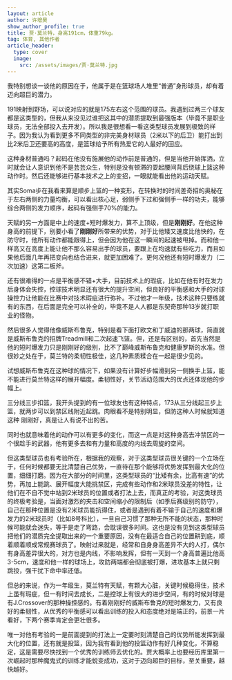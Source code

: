 ```yaml
---
layout: article
author: 许增昊
show_author_profile: true
title: 贾·莫兰特，身高191cm，体重79kg。
tag: 体育, 其他作者
article_header:
  type: cover
  image:
    src: /assets/images/贾·莫兰特.jpg
---
```


我特别想谈一谈他的原因在于，他属于是在篮球场人堆里“普通”身形球员，却有着迈向超巨的潜力。

<!--more-->

191映射到野场，可以说对应的就是175左右这个范围的球员。我遇到过两三个球友都是这类型的，但我从来没见过谁把这其中的潜质提取到最强版本（毕竟不是职业球员，无法全部投入去开发）。所以我是很想看一看这类型球员发展到极致的样子。因为我认为看到更多不同类型的非完美身材球员（2米以下的后卫）能打出到比2米后卫还要高的高度，是篮球给予所有热爱它的人最好的回应。

这种身材普通吗？起码在他没有施展他的动作前是普通的，但是当他开始挥洒，立时就会让人意识到他不是芸芸众生，特别是没有顿滞的耍起腰间背后绕球上篮这种动作时。然后还能够进行基本技术之上的变招，一眼就能看出他的运动天赋。

其实Soma步在我看来算是顺步上篮的一种变形，在转换时的时间差奇招的奥秘在于左右两侧的力量均衡，可以看出核心足，弱侧手下过和强侧手一样的功夫，能够综合两侧的发力顺序，起码有强侧手70%的能力。

天赋的另一方面是中上的速度+短时爆发力，算不上顶级，但是**刚刚好**。在他这种身高的前提下，别要小看了**刚刚好**所带来的优势，对于比他矮又速度比他快的，在防守时，他所有动作都能跟得上，但会因为他在这一瞬间的起速被甩掉。而和他一样高又在高度上能让他不那么容易出手的球员，要跟上在均速就有些吃力，而且如果他后面几年再把变向也结合进来，就更加困难了。更何况他还有短时爆发力（二次加速）这第二板斧。

还有很难得的一点是平衡感不错+大手，目前技术上的瑕疵，比如在他有时在发力后身体会失控，控球技术明显还有很大的提升空间，但良好的平衡感和大手的对球操控力让他能在比赛中对技术瑕疵进行弥补。不过他才一年级，技术这种只要练就有的东西，在后面是完全可以补全的，毕竟不是人人都是东契奇那种13岁就打职业的怪物。

然后很多人觉得他像威斯布鲁克，特别是看下面打欧文和丁威迪的那两球，简直就是威斯布鲁克的招牌Treadmill和二次起速飞篮。但，还是有区别的，首先当然是他的短时爆发力只是刚刚好的级别，比不了巅峰威斯布鲁克和健康罗斯的水准。但很妙之处在于，莫兰特的柔韧性极佳，这几种素质糅合在一起是很少见的。

试想威斯布鲁克在这种球的情况下，如果没有计算好步幅滑到另一侧换手上篮，能不能进行莫兰特这样的展开幅度。柔韧性好，关节活动范围大的优点还体现他的步幅上。

三分线三步扣篮，我开头提到的有一位球友也有这种特点，173从三分线起三步上篮，就两步可以到禁区线附近起跳。肉眼看不是特别明显，但防这种人时候就知道这种 刚刚好，真是让人有说不出的苦。

同时也就意味着他的动作可以有更多的变化，而这一点是对这种身高去冲禁区的一个很趁手的武器，他有更多去和有力量和高度的内线去周旋的空间。

但这类型球员也有考验所在，根据我的观察，对于这类型球员很关键的一个立场在于，任何时候都要无比清楚自己优势，一直待在那个能够将优势发挥到最大化的位置，细细打磨。因为在大部分的时间里，这类型球员的“比矮有余，比高有速”的优势，再加上能跳、展开幅度大能挑禁区，完成有些动作和2米球员没差的特性，让他们在不自不觉中站到2米球员的位置或者打法上去，而真正的考验，对这类球员的终极考验是，当面对激烈的夹击和空间缩小的限制后（如季后赛级别的防守），自己在那种位置是没有2米球员能抗得住，或者是遇到有着不输于自己的速度和爆发力的2米球员时（比如8号科比），一旦自己习惯了那种无所不能的状态，那种时候可能就会迷失，等于是走了弯路，会耽误很多时间。这也是没有见到这类型球员把他们的潜质完全提取出来的一个重要原因，没有在最适合自己的位置耕到底，顺着顺着顺成常规赛球员了。映射过来就是，经常和自身身高差异不大的人打，偶尔有身高差异很大的，对方也是内线，不影响发挥，但有一天到一个身高普遍比他高3-5cm，速度和他一样的球场上，攻防两端都会彻底被打爆，进攻基本上就只剩跳投，强干扰下命中率还低。

但总的来说，作为一年级生，莫兰特有天赋，有颗大心脏，关键时候稳得住，技术上虽有瑕疵，但一有时间去成长，二是控球上有很大的进步空间，有的时候对球是有J.Crossover的那种操控感的。有着刚刚好的威斯布鲁克的短时爆发力，又有良好的柔韧性，从优秀的平衡感可以看出训练的投入和态度绝对是端正的，前景一片看好，下两个赛季肯定会更壮很多。

唯一对他有考验的一是前面提到的打法上一定要时刻清楚自己的优势所能发挥到最大化的位置，还有就是投篮，因为我有看到他的投篮动作有好几种变化，不算稳定，这是需要尽快找到一个优秀的训练师去优化的。贾大概率上也要经历库里第一次崛起时那种魔鬼式的训练才能蜕变成功，这对于迈向超巨的目标，至关重要，越快越好。